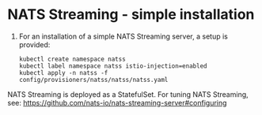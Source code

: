 # NATS Streaming - simple installation

1. For an installation of a simple NATS Streaming server, a setup is provided:
   ```sbtshell
   kubectl create namespace natss
   kubectl label namespace natss istio-injection=enabled
   kubectl apply -n natss -f config/provisioners/natss/natss/natss.yaml
   ```
NATS Streaming is deployed as a StatefulSet. 
For tuning NATS Streaming, see:
https://github.com/nats-io/nats-streaming-server#configuring
